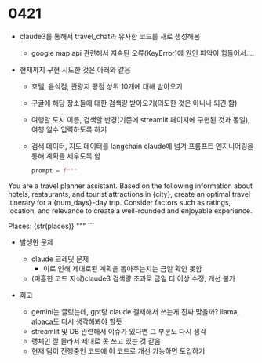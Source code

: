 # 0421

- claude3를 통해서 travel_chat과 유사한 코드를 새로 생성해봄
    - google map api 관련해서 지속된 오류(KeyError)에 원인 파악이 힘들어서….

- 현재까지 구현 시도한 것은 아래와 같음
    - 호텔, 음식점, 관광지 평점 상위 10개에 대해 받아오기
    - 구글에 해당 장소들에 대한 검색량 받아오기(의도한 것은 아니나 되긴 함)
    - 여행할 도시 이름, 검색할 반경(기존에 streamlit 페이지에 구현된 것과 동일), 여행 일수 입력하도록 하기
    - 검색 데이터, 지도 데이터를 langchain claude에 넘겨 프롬프트 엔지니어링을 통해 계획을 세우도록 함
        
        ```python
        prompt = f"""
You are a travel planner assistant. Based on the following information about hotels, restaurants, and tourist attractions in {city}, create an optimal travel itinerary for a {num_days}-day trip. Consider factors such as ratings, location, and relevance to create a well-rounded and enjoyable experience.

Places:
{str(places)}
"""
        ```
        

- 발생한 문제
    - claude 크레딧 문제
        - 이로 인해 제대로된 계획을 뽑아주는지는 금일 확인 못함
    - (미흡한 코드 지식)claude3 검색량 초과로 금일 더 이상 수정, 개선 불가

- 회고
    - gemini는 글렀는데, gpt랑 claude 결제해서 쓰는게 진짜 맞을까? 
    llama, alpaca도 다시 생각해봐야 할듯
    - streamlit 및 DB 관련해서 이슈가 있다면 그 부분도 다시 생각
    - 랭체인 잘 몰라서 제대로 못 쓰고 있는 것 같음
    - 현재 팀이 진행중인 코드에 이 코드로 개선 가능하면 도입하기
